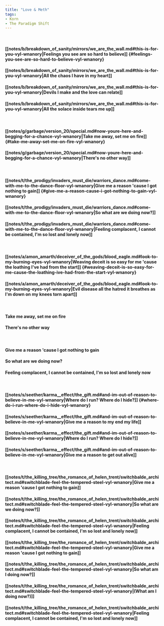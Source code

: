```yaml
---
title: "Love & Meth"
tags:
- Korn
- The Paradigm Shift
---
```

&nbsp;
#### [[notes/b/breakdown_of_sanity/mirrors/we_are_the_wall.md#this-is-for-you-vyl-wnanory|Feelings you see are so hard to believe]] {#feelings-you-see-are-so-hard-to-believe-vyl-wnanory}
#### [[notes/b/breakdown_of_sanity/mirrors/we_are_the_wall.md#this-is-for-you-vyl-wnanory|All the chaos I have in my heart]]
#### [[notes/b/breakdown_of_sanity/mirrors/we_are_the_wall.md#this-is-for-you-vyl-wnanory|Devils I make and the love can relate]]
#### [[notes/b/breakdown_of_sanity/mirrors/we_are_the_wall.md#this-is-for-you-vyl-wnanory|All the solace inside tears me up]]
&nbsp;
#### [[notes/g/garbage/version_20/special.md#now-youre-here-and-begging-for-a-chance-vyl-wnanory|Take me away, set me on fire]] {#take-me-away-set-me-on-fire-vyl-wnanory}
#### [[notes/g/garbage/version_20/special.md#now-youre-here-and-begging-for-a-chance-vyl-wnanory|There's no other way]]
&nbsp;
#### [[notes/t/the_prodigy/invaders_must_die/warriors_dance.md#come-with-me-to-the-dance-floor-vyl-wnanory|Give me a reason 'cause I got nothing to gain]] {#give-me-a-reason-cause-i-got-nothing-to-gain-vyl-wnanory}
#### [[notes/t/the_prodigy/invaders_must_die/warriors_dance.md#come-with-me-to-the-dance-floor-vyl-wnanory|So what are we doing now?]]
#### [[notes/t/the_prodigy/invaders_must_die/warriors_dance.md#come-with-me-to-the-dance-floor-vyl-wnanory|Feeling complacent, I cannot be contained, I'm so lost and lonely now]]
&nbsp;
#### [[notes/a/amon_amarth/deceiver_of_the_gods/blood_eagle.md#look-to-my-burning-eyes-vyl-wnanory|Weaving deceit is so easy for me 'cause the loathing I've had from the start]] {#weaving-deceit-is-so-easy-for-me-cause-the-loathing-ive-had-from-the-start-vyl-wnanory}
#### [[notes/a/amon_amarth/deceiver_of_the_gods/blood_eagle.md#look-to-my-burning-eyes-vyl-wnanory|Evil disease all the hatred it breathes as I'm down on my knees torn apart]]
&nbsp;
#### Take me away, set me on fire
#### There's no other way
&nbsp;
#### Give me a reason 'cause I got nothing to gain
#### So what are we doing now?
#### Feeling complacent, I cannot be contained, I'm so lost and lonely now
&nbsp;
#### [[notes/s/seether/karma__effect/the_gift.md#and-im-out-of-reason-to-believe-in-me-vyl-wnanory|Where do I run? Where do I hide?]] {#where-do-i-run-where-do-i-hide-vyl-wnanory}
#### [[notes/s/seether/karma__effect/the_gift.md#and-im-out-of-reason-to-believe-in-me-vyl-wnanory|Give me a reason to my end my life]]
#### [[notes/s/seether/karma__effect/the_gift.md#and-im-out-of-reason-to-believe-in-me-vyl-wnanory|Where do I run? Where do I hide?]]
#### [[notes/s/seether/karma__effect/the_gift.md#and-im-out-of-reason-to-believe-in-me-vyl-wnanory|Give me a reason to get out alive]]
&nbsp;
#### [[notes/t/the_killing_tree/the_romance_of_helen_trent/switchbalde_architect.md#switchblade-feel-the-tempered-steel-vyl-wnanory|Give me a reason 'cause I got nothing to gain]]
#### [[notes/t/the_killing_tree/the_romance_of_helen_trent/switchbalde_architect.md#switchblade-feel-the-tempered-steel-vyl-wnanory|So what are we doing now?]]
#### [[notes/t/the_killing_tree/the_romance_of_helen_trent/switchbalde_architect.md#switchblade-feel-the-tempered-steel-vyl-wnanory|Feeling complacent, I cannot be contained, I'm so lost and lonely now]]
#### [[notes/t/the_killing_tree/the_romance_of_helen_trent/switchbalde_architect.md#switchblade-feel-the-tempered-steel-vyl-wnanory|Give me a reason 'cause I got nothing to gain]]
#### [[notes/t/the_killing_tree/the_romance_of_helen_trent/switchbalde_architect.md#switchblade-feel-the-tempered-steel-vyl-wnanory|So what am I doing now?]]
#### [[notes/t/the_killing_tree/the_romance_of_helen_trent/switchbalde_architect.md#switchblade-feel-the-tempered-steel-vyl-wnanory|(What am I doing now?)]]
#### [[notes/t/the_killing_tree/the_romance_of_helen_trent/switchbalde_architect.md#switchblade-feel-the-tempered-steel-vyl-wnanory|Feeling complacent, I cannot be contained, I'm so lost and lonely now]]
